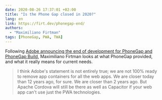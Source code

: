 ```yaml
---
date: 2020-08-26 17:37:01 +02:00
title: "Is the Phone Gap closed in 2020?"
lang: en
link: https://firt.dev/phonegap-end/
authors:
  - "Maximiliano Firtman"
tags: [PhoneGap, PWA, TWA]
---
```


Following [Adobe announcing the end of development for PhoneGap and PhoneGap Build](/links/2020/08/12/update-for-customers-using-phonegap-and-phonegap-build/), Maximiliano Firtman looks at what PhoneGap provided, and what it really means for current needs.

> I think Adobe's statement is not entirely true; we are not 100% ready to remove app containers for all the web apps. We are closer today than 12 years ago, for sure. We are closer than 2 years ago. But Apache Cordova will still be there as well as Capacitor if your web app can't use just the PWA technologies.
